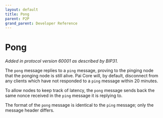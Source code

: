 ```yaml
---
layout: default
title: Pong
parent: P2P
grand_parent: Developer Reference
---
```


Pong
======

*Added in protocol version 60001 as described by BIP31.*

The `pong` message replies to a `ping` message, proving to the pinging
node that the ponging node is still alive. Pai Core will, by
default, disconnect from any clients which have not responded to a
`ping` message within 20 minutes.

To allow nodes to keep track of latency, the `pong` message sends back
the same nonce received in the `ping` message it is replying to.

The format of the `pong` message is identical to the `ping` message;
only the message header differs.
